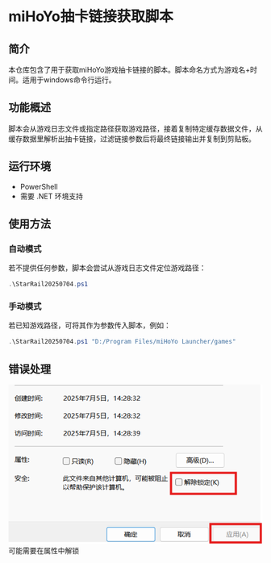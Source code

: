 # miHoYo抽卡链接获取脚本

## 简介

本仓库包含了用于获取miHoYo游戏抽卡链接的脚本。脚本命名方式为游戏名+时间。适用于windows命令行运行。

## 功能概述

脚本会从游戏日志文件或指定路径获取游戏路径，接着复制特定缓存数据文件，从缓存数据里解析出抽卡链接，过滤链接参数后将最终链接输出并复制到剪贴板。

## 运行环境

- PowerShell
- 需要 .NET 环境支持

## 使用方法

### 自动模式

若不提供任何参数，脚本会尝试从游戏日志文件定位游戏路径：

```powershell
.\StarRail20250704.ps1
```

### 手动模式

若已知游戏路径，可将其作为参数传入脚本，例如：

```powershell
.\StarRail20250704.ps1 "D:/Program Files/miHoYo Launcher/games"
```

## 错误处理

![属性](other/1.png "属性")
可能需要在属性中解锁
